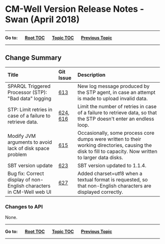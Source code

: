 # CM-Well Version Release Notes - Swan (April 2018) #

----

**Go to:** &nbsp;&nbsp;&nbsp;&nbsp; [**Root TOC**](CM-Well.RootTOC.md) &nbsp;&nbsp;&nbsp;&nbsp; [**Topic TOC**](ReleaseNotes.TOC.md) &nbsp;&nbsp;&nbsp;&nbsp; [**Previous Topic**](ReleaseNotes.Rhino.March.2018.md)

----

## Change Summary ##


 Title | Git Issue | Description 
:------|:----------|:------------
SPARQL Triggered Processor (STP): "Bad data" logging | [613](https://github.com/thomsonreuters/CM-Well/pull/613) | New log message produced by the STP agent, in case an attempt is made to upload invalid data.
STP: Limit retries in case of a failure to retrieve data. | [624](https://github.com/thomsonreuters/CM-Well/pull/624), [616](https://github.com/thomsonreuters/CM-Well/pull/616) | Limit the number of retries in case of a failure to retrieve data, so that the STP doesn't enter an endless loop.
Modify JVM arguments to avoid lack of disk space problem | [615](https://github.com/thomsonreuters/CM-Well/pull/615) | Occasionally, some process core dumps were written to their working directories, causing the disk to fill to capacity. Now written to larger data disks.
SBT version update | [623](https://github.com/thomsonreuters/CM-Well/pull/623) | SBT version updated to 1.1.4.
Bug fix: Correct display of non-English characters in CM-Well web UI | [627](https://github.com/thomsonreuters/CM-Well/pull/627) | Added charset=utf8 when a textual format is requested, so that non-English characters are displayed correctly.

### Changes to API ###

None.

----

**Go to:** &nbsp;&nbsp;&nbsp;&nbsp; [**Root TOC**](CM-Well.RootTOC.md) &nbsp;&nbsp;&nbsp;&nbsp; [**Topic TOC**](ReleaseNotes.TOC.md) &nbsp;&nbsp;&nbsp;&nbsp; [**Previous Topic**](ReleaseNotes.Rhino.March.2018.md)

----